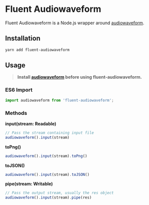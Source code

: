 # Fluent Audiowaveform
Fluent Audiowaveform is a Node.js wrapper around [audiowaveform](https://github.com/bbc/audiowaveform).

## Installation
```sh
yarn add fluent-audiowaveform
```

## Usage
>**Install [audiowaveform](https://github.com/bbc/audiowaveform) before using fluent-audiowaveform.**

### ES6 Import
```typescript
import audiowaveform from 'fluent-audiowaveform';
```

### Methods

**input(stream: Readable)**
```typescript
// Pass the stream containing input file
audiowaveform().input(stream)
```

**toPng()**
```typescript
audiowaveform().input(stream).toPng()
```

**toJSON()**
```typescript
audiowaveform().input(stream).toJSON()
```

**pipe(stream: Writable)**
```typescript
// Pass the output stream, usually the res object
audiowaveform().input(stream).pipe(res)
```

